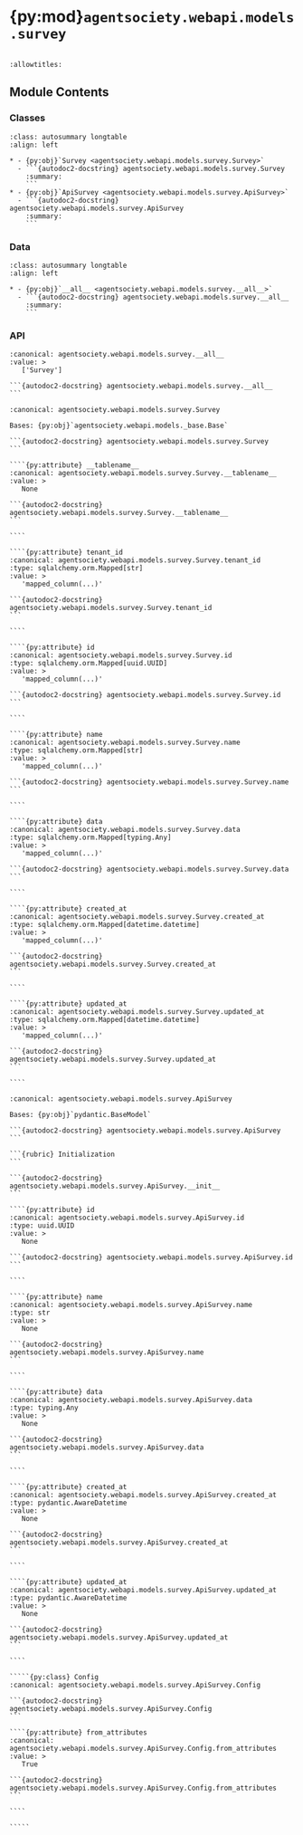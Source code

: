 # {py:mod}`agentsociety.webapi.models.survey`

```{py:module} agentsociety.webapi.models.survey
```

```{autodoc2-docstring} agentsociety.webapi.models.survey
:allowtitles:
```

## Module Contents

### Classes

````{list-table}
:class: autosummary longtable
:align: left

* - {py:obj}`Survey <agentsociety.webapi.models.survey.Survey>`
  - ```{autodoc2-docstring} agentsociety.webapi.models.survey.Survey
    :summary:
    ```
* - {py:obj}`ApiSurvey <agentsociety.webapi.models.survey.ApiSurvey>`
  - ```{autodoc2-docstring} agentsociety.webapi.models.survey.ApiSurvey
    :summary:
    ```
````

### Data

````{list-table}
:class: autosummary longtable
:align: left

* - {py:obj}`__all__ <agentsociety.webapi.models.survey.__all__>`
  - ```{autodoc2-docstring} agentsociety.webapi.models.survey.__all__
    :summary:
    ```
````

### API

````{py:data} __all__
:canonical: agentsociety.webapi.models.survey.__all__
:value: >
   ['Survey']

```{autodoc2-docstring} agentsociety.webapi.models.survey.__all__
```

````

`````{py:class} Survey
:canonical: agentsociety.webapi.models.survey.Survey

Bases: {py:obj}`agentsociety.webapi.models._base.Base`

```{autodoc2-docstring} agentsociety.webapi.models.survey.Survey
```

````{py:attribute} __tablename__
:canonical: agentsociety.webapi.models.survey.Survey.__tablename__
:value: >
   None

```{autodoc2-docstring} agentsociety.webapi.models.survey.Survey.__tablename__
```

````

````{py:attribute} tenant_id
:canonical: agentsociety.webapi.models.survey.Survey.tenant_id
:type: sqlalchemy.orm.Mapped[str]
:value: >
   'mapped_column(...)'

```{autodoc2-docstring} agentsociety.webapi.models.survey.Survey.tenant_id
```

````

````{py:attribute} id
:canonical: agentsociety.webapi.models.survey.Survey.id
:type: sqlalchemy.orm.Mapped[uuid.UUID]
:value: >
   'mapped_column(...)'

```{autodoc2-docstring} agentsociety.webapi.models.survey.Survey.id
```

````

````{py:attribute} name
:canonical: agentsociety.webapi.models.survey.Survey.name
:type: sqlalchemy.orm.Mapped[str]
:value: >
   'mapped_column(...)'

```{autodoc2-docstring} agentsociety.webapi.models.survey.Survey.name
```

````

````{py:attribute} data
:canonical: agentsociety.webapi.models.survey.Survey.data
:type: sqlalchemy.orm.Mapped[typing.Any]
:value: >
   'mapped_column(...)'

```{autodoc2-docstring} agentsociety.webapi.models.survey.Survey.data
```

````

````{py:attribute} created_at
:canonical: agentsociety.webapi.models.survey.Survey.created_at
:type: sqlalchemy.orm.Mapped[datetime.datetime]
:value: >
   'mapped_column(...)'

```{autodoc2-docstring} agentsociety.webapi.models.survey.Survey.created_at
```

````

````{py:attribute} updated_at
:canonical: agentsociety.webapi.models.survey.Survey.updated_at
:type: sqlalchemy.orm.Mapped[datetime.datetime]
:value: >
   'mapped_column(...)'

```{autodoc2-docstring} agentsociety.webapi.models.survey.Survey.updated_at
```

````

`````

``````{py:class} ApiSurvey(/, **data: typing.Any)
:canonical: agentsociety.webapi.models.survey.ApiSurvey

Bases: {py:obj}`pydantic.BaseModel`

```{autodoc2-docstring} agentsociety.webapi.models.survey.ApiSurvey
```

```{rubric} Initialization
```

```{autodoc2-docstring} agentsociety.webapi.models.survey.ApiSurvey.__init__
```

````{py:attribute} id
:canonical: agentsociety.webapi.models.survey.ApiSurvey.id
:type: uuid.UUID
:value: >
   None

```{autodoc2-docstring} agentsociety.webapi.models.survey.ApiSurvey.id
```

````

````{py:attribute} name
:canonical: agentsociety.webapi.models.survey.ApiSurvey.name
:type: str
:value: >
   None

```{autodoc2-docstring} agentsociety.webapi.models.survey.ApiSurvey.name
```

````

````{py:attribute} data
:canonical: agentsociety.webapi.models.survey.ApiSurvey.data
:type: typing.Any
:value: >
   None

```{autodoc2-docstring} agentsociety.webapi.models.survey.ApiSurvey.data
```

````

````{py:attribute} created_at
:canonical: agentsociety.webapi.models.survey.ApiSurvey.created_at
:type: pydantic.AwareDatetime
:value: >
   None

```{autodoc2-docstring} agentsociety.webapi.models.survey.ApiSurvey.created_at
```

````

````{py:attribute} updated_at
:canonical: agentsociety.webapi.models.survey.ApiSurvey.updated_at
:type: pydantic.AwareDatetime
:value: >
   None

```{autodoc2-docstring} agentsociety.webapi.models.survey.ApiSurvey.updated_at
```

````

`````{py:class} Config
:canonical: agentsociety.webapi.models.survey.ApiSurvey.Config

```{autodoc2-docstring} agentsociety.webapi.models.survey.ApiSurvey.Config
```

````{py:attribute} from_attributes
:canonical: agentsociety.webapi.models.survey.ApiSurvey.Config.from_attributes
:value: >
   True

```{autodoc2-docstring} agentsociety.webapi.models.survey.ApiSurvey.Config.from_attributes
```

````

`````

``````
